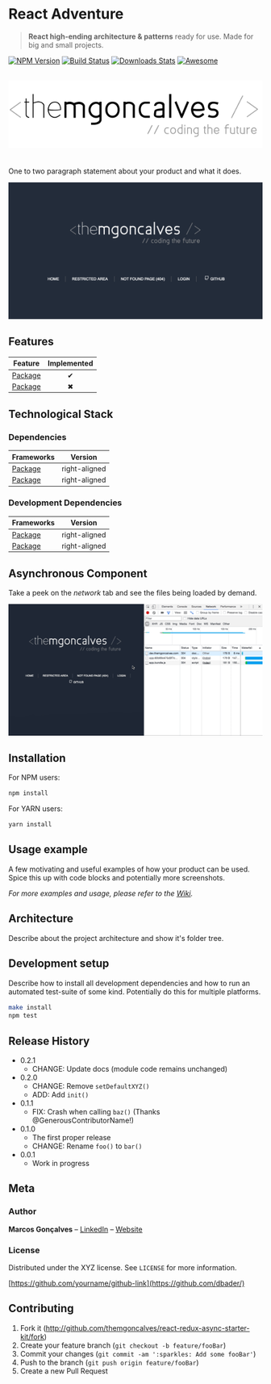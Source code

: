 # React Adventure
> **React high-ending architecture & patterns** ready for use. Made for big and small projects.

[![NPM Version][npm-image]][npm-url]
[![Build Status][travis-image]][travis-url]
[![Downloads Stats][npm-downloads]][npm-url]
[![Awesome][awesome-image]][awesome-url]
<br />
<br />
<div align="center"><img src="./static/images/themgoncalves.png" alt="themgoncalves logo" /></div>
<br />
<br />
One to two paragraph statement about your product and what it does.

![](./static/images/screens-shots/main.png)

## Features

| Feature        | Implemented  |
| ------------- |:-------------:|
| [Package](url)     | ✔ |e
| [Package](url)     | ✖ |

## Technological Stack

### Dependencies

| Frameworks        | Version  |
| ------------- |:-------------:|
| [Package](url)      | right-aligned |
| [Package](url)      | right-aligned |

### Development Dependencies

| Frameworks        | Version  |
| ------------- |:-------------:|
| [Package](url)      | right-aligned |
| [Package](url)      | right-aligned |

## Asynchronous Component

Take a peek on the _network_ tab and see the files being loaded by demand.

![](./static/images/screens-shots/app-network-demo.gif)

## Installation

For NPM users:

```sh
npm install
```

For YARN users:

```sh
yarn install
```

## Usage example

A few motivating and useful examples of how your product can be used. Spice this up with code blocks and potentially more screenshots.

_For more examples and usage, please refer to the [Wiki][wiki]._

## Architecture

Describe about the project architecture and show it's folder tree.

## Development setup

Describe how to install all development dependencies and how to run an automated test-suite of some kind. Potentially do this for multiple platforms.

```sh
make install
npm test
```

## Release History

* 0.2.1
    * CHANGE: Update docs (module code remains unchanged)
* 0.2.0
    * CHANGE: Remove `setDefaultXYZ()`
    * ADD: Add `init()`
* 0.1.1
    * FIX: Crash when calling `baz()` (Thanks @GenerousContributorName!)
* 0.1.0
    * The first proper release
    * CHANGE: Rename `foo()` to `bar()`
* 0.0.1
    * Work in progress

## Meta

### Author
**Marcos Gonçalves** – [LinkedIn](http://linkedin.com/in/themgoncalves/) – [Website](http://www.themgoncalves.com)

### License
Distributed under the XYZ license. See ``LICENSE`` for more information.

[https://github.com/yourname/github-link](https://github.com/dbader/)

## Contributing

1. Fork it (<http://github.com/themgoncalves/react-redux-async-starter-kit/fork>)
2. Create your feature branch (`git checkout -b feature/fooBar`)
3. Commit your changes (`git commit -am ':sparkles: Add some fooBar'`)
4. Push to the branch (`git push origin feature/fooBar`)
5. Create a new Pull Request

<!-- Markdown link & img dfn's -->
[npm-image]: https://img.shields.io/npm/v/datadog-metrics.svg?style=flat-square
[npm-url]: https://npmjs.org/package/datadog-metrics
[npm-downloads]: https://img.shields.io/npm/dm/datadog-metrics.svg?style=flat-square
[travis-image]: https://img.shields.io/travis/dbader/node-datadog-metrics/master.svg?style=flat-square
[travis-url]: https://travis-ci.org/dbader/node-datadog-metrics
[awesome-image]: https://cdn.rawgit.com/sindresorhus/awesome/d7305f38d29fed78fa85652e3a63e154dd8e8829/media/badge.svg
[awesome-url]: https://github.com/themgoncalves/react-adventure
[wiki]: https://github.com/yourname/yourproject/wiki